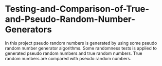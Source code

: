# Testing-and-Comparison-of-True-and-Pseudo-Random-Number-Generators

In this project pseudo random numbers is generated by using some pseudo random number generator algorithms. Some randomness tests is applied to generated pseudo random numbers and true random numbers. True random numbers are compared with pseudo random numbers.
